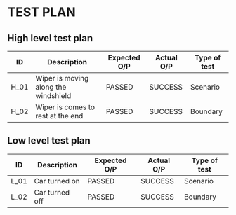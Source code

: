 # TEST PLAN
## High level test plan
|ID|Description|Expected O/P|Actual O/P|Type of test|
|--|-----------|------------|----------|------------|
|H_01|Wiper is moving along the windshield|PASSED|SUCCESS|Scenario|
|H_02|Wiper is comes to rest at the end|PASSED|SUCCESS|Boundary|

## Low level test plan
|ID|Description|Expected O/P|Actual O/P|Type of test|
|--|-----------|------------|----------|------------|
|L_01|Car turned on|PASSED|SUCCESS|Scenario|
|L_02|Car turned off|PASSED|SUCCESS|Boundary|

